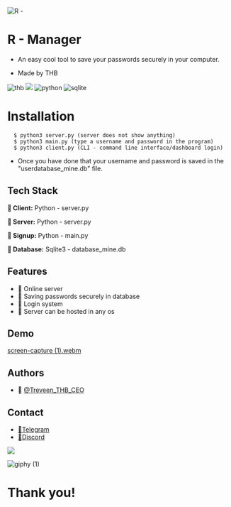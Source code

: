 ![R -](https://user-images.githubusercontent.com/97717488/209462590-cb4bb5be-490d-44f5-8464-1a972c58840d.png)


# R - Manager 

 * An easy cool tool to save your passwords securely in your computer.

 * Made by THB 
 
 ![thb](https://img.shields.io/badge/TryHackMe-THB-212C42?style=for_the_badge&logo=thb)
 ![](https://img.shields.io/pypi/l/hashlib?color=yellow&logo=python)
 ![python](https://img.shields.io/badge/Python-v3.10-3776AB?style=for_the_badge&logo=Python)
 ![sqlite](https://img.shields.io/badge/Sqlite-v3-003B57?style=for_the_badge&logo=Sqlite)

 
# Installation
      
      $ python3 server.py (server does not show anything)
      $ python3 main.py (type a username and password in the program)
      $ python3 client.py (CLI - command line interface/dashboard login)

* Once you have done that your username and password is saved in the "userdatabase_mine.db" file.



## Tech Stack

**🤖 Client:** Python - server.py

**🤖 Server:** Python - server.py

**🤖 Signup:** Python - main.py 

**🤖 Database:** Sqlite3 - database_mine.db 


## Features

- 🤖 Online server 
- 🤖 Saving passwords securely in database 
- 🤖 Login system
- 🤖 Server can be hosted in any os 

## Demo

[screen-capture (1).webm](https://user-images.githubusercontent.com/97717488/209463033-d6110015-d54b-488b-8cf9-db62ffe293db.webm)



## Authors

- 🤖 [@Treveen_THB_CEO](https://github.com/Hirukshacoder)

## Contact

- [📱Telegram](https://t.me/+wrtEUZA9_j8yMjM9)
- [💽Discord](https://discord.com/channels/1050402536336654436/1050417547499028491)

<a href="https://www.buymeacoffee.com/thborg"><img src="https://img.buymeacoffee.com/button-api/?text=Donate us&emoji=🍪&slug=thborg&button_colour=FFDD00&font_colour=000000&font_family=Cookie&outline_colour=000000&coffee_colour=ffffff" /></a>

![giphy (1)](https://user-images.githubusercontent.com/97717488/209466308-b7c565ac-a0bd-4a66-bab3-f7018f2dffc5.gif)

# Thank you!
